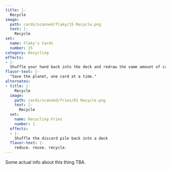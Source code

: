 ```yaml
---
title: |-
  Recycle
image: 
  path: cards/scanned/flaky/15 Recycle.png
  text: |-
    Recycle
set:
  name: Flaky's Cards
  number: 15
category: Recycling
effects: 
- |-
  Shuffle your hand back into the deck and redraw the same amount of cards
flavor-text: |-
  "Save the planet, one card at a time."
alternates:
- title: |-
    Recycle
  image:
    path: cards/scanned/fries/01 Recycle.png
    text: |-
      Recycle
  set:
    name: Recycling Fries
    number: 1
  effects: 
  - |-
    Shuffle the discard pile back into a deck
  flavor-text: |-
    reduce. reuse. recycle.
---
```

Some actual info about this thing TBA.
